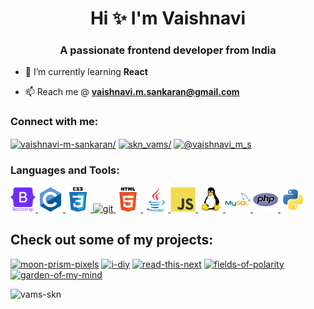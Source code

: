 <h1 align="center">Hi ✨ I'm Vaishnavi</h1>
<h3 align="center">A passionate frontend developer from India</h3>

- 🌱 I’m currently learning **React**

- 📫 Reach me @ **vaishnavi.m.sankaran@gmail.com**

<h3 align="left">Connect with me:</h3>
<p align="left">
<a href="https://linkedin.com/in/vaishnavi-m-sankaran/" target="blank"><img align="center" src="https://raw.githubusercontent.com/rahuldkjain/github-profile-readme-generator/master/src/images/icons/Social/linked-in-alt.svg" alt="vaishnavi-m-sankaran/" height="30" width="40" /></a>
<a href="https://www.leetcode.com/skn_vams/" target="blank"><img align="center" src="https://raw.githubusercontent.com/rahuldkjain/github-profile-readme-generator/master/src/images/icons/Social/leet-code.svg" alt="skn_vams/" height="30" width="40" /></a>
<a href="https://www.hackerearth.com/@vaishnavi_m_s" target="blank"><img align="center" src="https://raw.githubusercontent.com/rahuldkjain/github-profile-readme-generator/master/src/images/icons/Social/hackerearth.svg" alt="@vaishnavi_m_s" height="30" width="40" /></a>
</p>

<h3 align="left">Languages and Tools:</h3>
<p align="left"> <a href="https://getbootstrap.com" target="_blank" rel="noreferrer"> <img src="https://raw.githubusercontent.com/devicons/devicon/master/icons/bootstrap/bootstrap-plain-wordmark.svg" alt="bootstrap" width="40" height="40"/> </a> <a href="https://www.cprogramming.com/" target="_blank" rel="noreferrer"> <img src="https://raw.githubusercontent.com/devicons/devicon/master/icons/c/c-original.svg" alt="c" width="40" height="40"/> </a> <a href="https://www.w3schools.com/css/" target="_blank" rel="noreferrer"> <img src="https://raw.githubusercontent.com/devicons/devicon/master/icons/css3/css3-original-wordmark.svg" alt="css3" width="40" height="40"/> </a> <a href="https://git-scm.com/" target="_blank" rel="noreferrer"> <img src="https://www.vectorlogo.zone/logos/git-scm/git-scm-icon.svg" alt="git" width="40" height="40"/> </a> <a href="https://www.w3.org/html/" target="_blank" rel="noreferrer"> <img src="https://raw.githubusercontent.com/devicons/devicon/master/icons/html5/html5-original-wordmark.svg" alt="html5" width="40" height="40"/> </a> <a href="https://www.java.com" target="_blank" rel="noreferrer"> <img src="https://raw.githubusercontent.com/devicons/devicon/master/icons/java/java-original.svg" alt="java" width="40" height="40"/> </a> <a href="https://developer.mozilla.org/en-US/docs/Web/JavaScript" target="_blank" rel="noreferrer"> <img src="https://raw.githubusercontent.com/devicons/devicon/master/icons/javascript/javascript-original.svg" alt="javascript" width="40" height="40"/> </a> <a href="https://www.linux.org/" target="_blank" rel="noreferrer"> <img src="https://raw.githubusercontent.com/devicons/devicon/master/icons/linux/linux-original.svg" alt="linux" width="40" height="40"/> </a> <a href="https://www.mysql.com/" target="_blank" rel="noreferrer"> <img src="https://raw.githubusercontent.com/devicons/devicon/master/icons/mysql/mysql-original-wordmark.svg" alt="mysql" width="40" height="40"/> </a> <a href="https://www.php.net" target="_blank" rel="noreferrer"> <img src="https://raw.githubusercontent.com/devicons/devicon/master/icons/php/php-original.svg" alt="php" width="40" height="40"/> </a> <a href="https://www.python.org" target="_blank" rel="noreferrer"> <img src="https://raw.githubusercontent.com/devicons/devicon/master/icons/python/python-original.svg" alt="python" width="40" height="40"/> </a> </p>

## Check out some of my projects:

[![moon-prism-pixels](https://github-readme-stats.vercel.app/api/pin/?username=vams-skn&repo=moon-prism-pixels&theme=dark)](https://github.com/vams-skn/moon-prism-pixels)
[![i-diy](https://github-readme-stats.vercel.app/api/pin/?username=vams-skn&repo=i-diy&theme=dark)](https://github.com/vams-skn/i-diy)
[![read-this-next](https://github-readme-stats.vercel.app/api/pin/?username=vams-skn&repo=read-this-next&theme=dark)](https://github.com/vams-skn/read-this-next)
[![fields-of-polarity](https://github-readme-stats.vercel.app/api/pin/?username=vams-skn&repo=fields-of-polarity&theme=dark)](https://github.com/vams-skn/fields-of-polarity)
[![garden-of-my-mind](https://github-readme-stats.vercel.app/api/pin/?username=vams-skn&repo=garden-of-my-mind&theme=dark)](https://github.com/vams-skn/garden-of-my-mind)

<p><img style="margin: 0 auto;" src="https://github-readme-stats.vercel.app/api/top-langs?username=vams-skn&show_icons=true&theme=holi&locale=en&layout=compact" alt="vams-skn" /></p>
